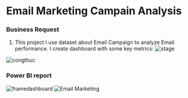 # Email Marketing Campain Analysis
### Business Request 
1.  This project I use dataset about Email Campaign to analyze Email performance. I create dashboard with some key metrics: 
![stage](https://user-images.githubusercontent.com/88467188/131865549-d518686c-7172-45b2-ae50-23e7a95a5022.png)

![congthuc](https://user-images.githubusercontent.com/88467188/131865515-c6cde7f6-9115-4f31-aede-ceaf680398aa.png)


### Power BI report 
![framedashboard](https://user-images.githubusercontent.com/88467188/131865560-011ed50e-a4a2-4639-83cc-dee3d462eb87.png)
![Email Marketing](https://user-images.githubusercontent.com/88467188/131865565-554a8da1-45de-4610-8aea-197e65c1abda.png)

